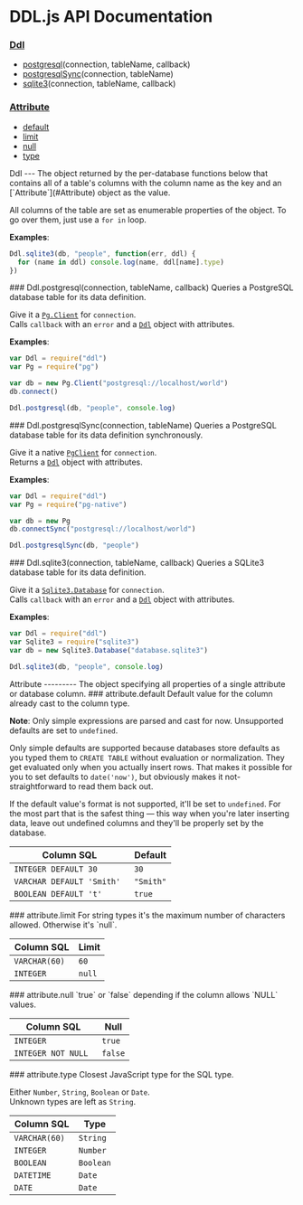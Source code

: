 DDL.js API Documentation
========================
### [Ddl](#Ddl)
- [postgresql](#Ddl.postgresql)(connection, tableName, callback)
- [postgresqlSync](#Ddl.postgresqlSync)(connection, tableName)
- [sqlite3](#Ddl.sqlite3)(connection, tableName, callback)

### [Attribute](#Attribute)
- [default](#attribute.default)
- [limit](#attribute.limit)
- [null](#attribute.null)
- [type](#attribute.type)


<a name="Ddl" />
Ddl
---
The object returned by the per-database functions below that contains all
of a table's columns with the column name as the key and an
[`Attribute`](#Attribute) object as the value.

All columns of the table are set as enumerable properties of the object.
To go over them, just use a `for in` loop.

**Examples**:
```javascript
Ddl.sqlite3(db, "people", function(err, ddl) {
  for (name in ddl) console.log(name, ddl[name].type)
})
```

<a name="Ddl.postgresql" />
### Ddl.postgresql(connection, tableName, callback)
Queries a PostgreSQL database table for its data definition.

Give it a [`Pg.Client`](https://github.com/brianc/node-postgres/wiki/Client)
for `connection`.  
Calls `callback` with an `error` and a [`Ddl`](#Ddl) object with attributes.

**Examples**:
```javascript
var Ddl = require("ddl")
var Pg = require("pg")

var db = new Pg.Client("postgresql://localhost/world")
db.connect()

Ddl.postgresql(db, "people", console.log)
```

<a name="Ddl.postgresqlSync" />
### Ddl.postgresqlSync(connection, tableName)
Queries a PostgreSQL database table for its data definition synchronously.

Give it a native [`PgClient`](https://github.com/brianc/node-pg-native) for
`connection`.  
Returns a [`Ddl`](#Ddl) object with attributes.

**Examples**:
```javascript
var Ddl = require("ddl")
var Pg = require("pg-native")

var db = new Pg
db.connectSync("postgresql://localhost/world")

Ddl.postgresqlSync(db, "people")
```

<a name="Ddl.sqlite3" />
### Ddl.sqlite3(connection, tableName, callback)
Queries a SQLite3 database table for its data definition.

Give it a [`Sqlite3.Database`][Sqlite.Database] for `connection`.  
Calls `callback` with an `error` and a [`Ddl`](#Ddl) object with attributes.

[Sqlite.Database]: https://github.com/developmentseed/node-sqlite3/wiki/API

**Examples**:
```javascript
var Ddl = require("ddl")
var Sqlite3 = require("sqlite3")
var db = new Sqlite3.Database("database.sqlite3")

Ddl.sqlite3(db, "people", console.log)
```


<a name="Attribute" />
Attribute
---------
The object specifying all properties of a single attribute or database
column.

<a name="attribute.default" />
### attribute.default
Default value for the column already cast to the column type.

**Note**: Only simple expressions are parsed and cast for now. Unsupported
defaults are set to `undefined`.

Only simple defaults are supported because databases store defaults as you
typed them to `CREATE TABLE` without evaluation or normalization. They get
evaluated only when you actually insert rows. That makes it possible for you
to set defaults to `date('now')`, but obviously makes it not-straightforward
to read them back out.

If the default value's format is not supported, it'll be set to `undefined`.
For the most part that is the safest thing — this way when you're later
inserting data, leave out undefined columns and they'll be properly set by
the database.

Column SQL                | Default
--------------------------|--------
`INTEGER DEFAULT 30      `| `30`
`VARCHAR DEFAULT 'Smith' `| `"Smith"`
`BOOLEAN DEFAULT 't'     `| `true`

<a name="attribute.limit" />
### attribute.limit
For string types it's the maximum number of characters allowed.  Otherwise
it's `null`.

Column SQL    | Limit
--------------|------
`VARCHAR(60) `| `60`
`INTEGER     `| `null`

<a name="attribute.null" />
### attribute.null
`true` or `false` depending if the column allows `NULL` values.

Column SQL         | Null
-------------------|-----
`INTEGER          `| `true`
`INTEGER NOT NULL `| `false`

<a name="attribute.type" />
### attribute.type
Closest JavaScript type for the SQL type.

Either `Number`, `String`, `Boolean` or `Date`.  
Unknown types are left as `String`.

Column SQL    | Type
--------------|-----
`VARCHAR(60) `| `String`
`INTEGER     `| `Number`
`BOOLEAN     `| `Boolean`
`DATETIME    `| `Date`
`DATE        `| `Date`
